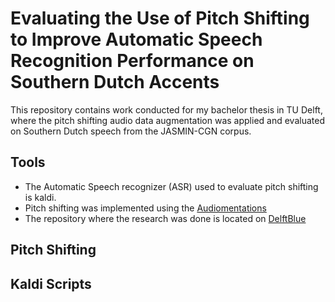# Evaluating the Use of Pitch Shifting to Improve Automatic Speech Recognition Performance on Southern Dutch Accents

This repository contains work conducted for my bachelor thesis in TU Delft, where the pitch shifting audio data augmentation was applied and evaluated on Southern Dutch speech from the JASMIN-CGN corpus.

## Tools
* The Automatic Speech recognizer (ASR) used to evaluate pitch shifting is kaldi.
* Pitch shifting was implemented using the [Audiomentations](https://github.com/iver56/audiomentations)
* The repository where the research was done is located on [DelftBlue](https://gitlab.tudelft.nl/dhpc/docs/-/wikis/home)


## Pitch Shifting

## Kaldi Scripts

